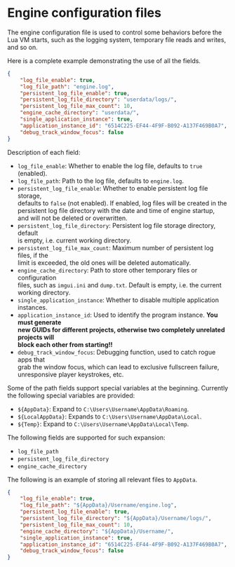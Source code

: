 # Engine configuration files

The engine configuration file is used to control some behaviors before the Lua VM starts, such as the logging system, temporary file reads and writes, and so on.

Here is a complete example demonstrating the use of all the fields.

```json
{
    "log_file_enable": true,
    "log_file_path": "engine.log",
    "persistent_log_file_enable": true,
    "persistent_log_file_directory": "userdata/logs/",
    "persistent_log_file_max_count": 10,
    "engine_cache_directory": "userdata/",
    "single_application_instance": true,
    "application_instance_id": "6514C225-EF44-4F9F-B092-A137F469B0A7",
    "debug_track_window_focus": false
}
```

Description of each field:
* `log_file_enable`: Whether to enable the log file, defaults to `true` (enabled).
* `log_file_path`: Path to the log file, defaults to `engine.log`.
* `persistent_log_file_enable`: Whether to enable persistent log file storage,  
  defaults to `false` (not enabled). If enabled, log files will be created in the  
  persistent log file directory with the date and time of engine startup,  
  and will not be deleted or overwritten.
* `persistent_log_file_directory`: Persistent log file storage directory, default  
  is empty, i.e. current working directory.
* `persistent_log_file_max_count`: Maximum number of persistent log files, if the  
  limit is exceeded, the old ones will be deleted automatically.  
* `engine_cache_directory`: Path to store other temporary files or configuration  
  files, such as `imgui.ini` and `dump.txt`. Default is empty, i.e. the current working directory.
* `single_application_instance`: Whether to disable multiple application instances.  
* `application_instance_id`: Used to identify the program instance. **You must generate  
  new GUIDs for different projects, otherwise two completely unrelated projects will  
  block each other from starting!!**
* `debug_track_window_focus`: Debugging function, used to catch rogue apps that  
  grab the window focus, which can lead to exclusive fullscreen failure,  
  unresponsive player keystrokes, etc.

Some of the path fields support special variables at the beginning.
Currently the following special variables are provided:  
* `${AppData}`: Expand to `C:\Users\Username\AppData\Roaming`.
* `${LocalAppData}`: Expands to `C:\Users\Username\AppData\Local`.
* `${Temp}`: Expand to `C:\Users\Username\AppData\Local\Temp`.

The following fields are supported for such expansion:
* `log_file_path`  
* `persistent_log_file_directory`  
* `engine_cache_directory`  

The following is an example of storing all relevant files to ``AppData``.
```json
{
    "log_file_enable": true,
    "log_file_path": "${AppData}/Username/engine.log",
    "persistent_log_file_enable": true,
    "persistent_log_file_directory": "${AppData}/Username/logs/",
    "persistent_log_file_max_count": 10,
    "engine_cache_directory": "${AppData}/Username/",
    "single_application_instance": true,
    "application_instance_id": "6514C225-EF44-4F9F-B092-A137F469B0A7",
    "debug_track_window_focus": false
}
```
